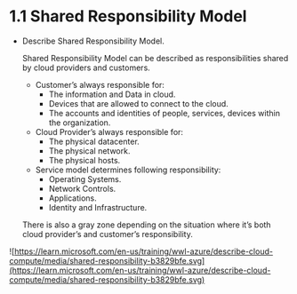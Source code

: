 # 1.1 Shared Responsibility Model

- Describe Shared Responsibility Model.
    
    Shared Responsibility Model can be described as responsibilities shared by cloud providers and customers. 
    
    - Customer’s always responsible for:
        - The information and Data in cloud.
        - Devices that are allowed to connect to the cloud.
        - The accounts and identities of people, services, devices within the organization.
    - Cloud Provider’s always responsible for:
        - The physical datacenter.
        - The physical network.
        - The physical hosts.
    - Service model determines following responsibility:
        - Operating Systems.
        - Network Controls.
        - Applications.
        - Identity and Infrastructure.
    
    There is also a gray zone depending on the situation where it’s both cloud provider’s and customer’s responsibility. 
    

![https://learn.microsoft.com/en-us/training/wwl-azure/describe-cloud-compute/media/shared-responsibility-b3829bfe.svg](https://learn.microsoft.com/en-us/training/wwl-azure/describe-cloud-compute/media/shared-responsibility-b3829bfe.svg)